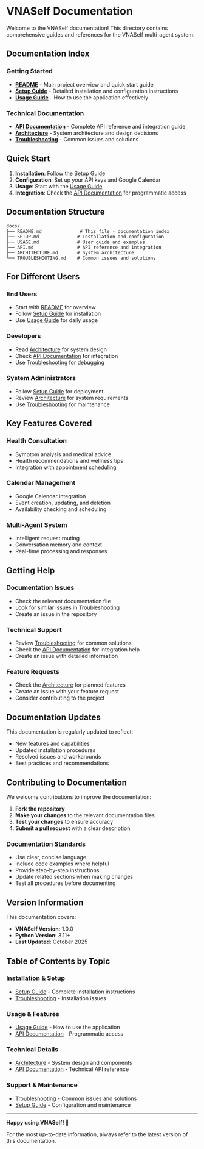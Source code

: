 # VNASelf Documentation

Welcome to the VNASelf documentation! This directory contains comprehensive guides and references for the VNASelf multi-agent system.

##  Documentation Index

### Getting Started
- **[README](../README.md)** - Main project overview and quick start guide
- **[Setup Guide](SETUP.md)** - Detailed installation and configuration instructions
- **[Usage Guide](USAGE.md)** - How to use the application effectively

### Technical Documentation
- **[API Documentation](API.md)** - Complete API reference and integration guide
- **[Architecture](ARCHITECTURE.md)** - System architecture and design decisions
- **[Troubleshooting](TROUBLESHOOTING.md)** - Common issues and solutions

##  Quick Start

1. **Installation**: Follow the [Setup Guide](SETUP.md)
2. **Configuration**: Set up your API keys and Google Calendar
3. **Usage**: Start with the [Usage Guide](USAGE.md)
4. **Integration**: Check the [API Documentation](API.md) for programmatic access

##  Documentation Structure

```
docs/
├── README.md              # This file - documentation index
├── SETUP.md              # Installation and configuration
├── USAGE.md              # User guide and examples
├── API.md                # API reference and integration
├── ARCHITECTURE.md       # System architecture
└── TROUBLESHOOTING.md    # Common issues and solutions
```

##  For Different Users

### End Users
- Start with [README](../README.md) for overview
- Follow [Setup Guide](SETUP.md) for installation
- Use [Usage Guide](USAGE.md) for daily usage

### Developers
- Read [Architecture](ARCHITECTURE.md) for system design
- Check [API Documentation](API.md) for integration
- Use [Troubleshooting](TROUBLESHOOTING.md) for debugging

### System Administrators
- Follow [Setup Guide](SETUP.md) for deployment
- Review [Architecture](ARCHITECTURE.md) for system requirements
- Use [Troubleshooting](TROUBLESHOOTING.md) for maintenance
##  Key Features Covered

### Health Consultation
- Symptom analysis and medical advice
- Health recommendations and wellness tips
- Integration with appointment scheduling

### Calendar Management
- Google Calendar integration
- Event creation, updating, and deletion
- Availability checking and scheduling

### Multi-Agent System
- Intelligent request routing
- Conversation memory and context
- Real-time processing and responses

##  Getting Help

### Documentation Issues
- Check the relevant documentation file
- Look for similar issues in [Troubleshooting](TROUBLESHOOTING.md)
- Create an issue in the repository

### Technical Support
- Review [Troubleshooting](TROUBLESHOOTING.md) for common solutions
- Check the [API Documentation](API.md) for integration help
- Create an issue with detailed information

### Feature Requests
- Check the [Architecture](ARCHITECTURE.md) for planned features
- Create an issue with your feature request
- Consider contributing to the project

##  Documentation Updates

This documentation is regularly updated to reflect:
- New features and capabilities
- Updated installation procedures
- Resolved issues and workarounds
- Best practices and recommendations

## Contributing to Documentation

We welcome contributions to improve the documentation:

1. **Fork the repository**
2. **Make your changes** to the relevant documentation files
3. **Test your changes** to ensure accuracy
4. **Submit a pull request** with a clear description

### Documentation Standards

- Use clear, concise language
- Include code examples where helpful
- Provide step-by-step instructions
- Update related sections when making changes
- Test all procedures before documenting

## Version Information

This documentation covers:
- **VNASelf Version**: 1.0.0
- **Python Version**: 3.11+
- **Last Updated**: October 2025

##  Table of Contents by Topic

### Installation & Setup
- [Setup Guide](SETUP.md) - Complete installation instructions
- [Troubleshooting](TROUBLESHOOTING.md) - Installation issues

### Usage & Features
- [Usage Guide](USAGE.md) - How to use the application
- [API Documentation](API.md) - Programmatic access

### Technical Details
- [Architecture](ARCHITECTURE.md) - System design and components
- [API Documentation](API.md) - Technical API reference

### Support & Maintenance
- [Troubleshooting](TROUBLESHOOTING.md) - Common issues and solutions
- [Setup Guide](SETUP.md) - Configuration and maintenance

---

**Happy using VNASelf! 🐾**

For the most up-to-date information, always refer to the latest version of this documentation.
